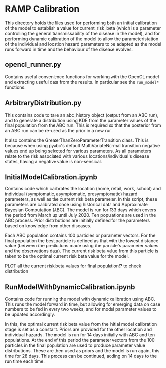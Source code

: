 # RAMP Calibration

This directory holds the files used for performing both an initial calibration of the model to establish a value for current_risk_beta (which is a parameter controlling the general transmissability of the disease in the model), and for performing dynamic calibration of the model to allow the parameteristation of the individual and location hazard paramaters to be adapted as the model runs forward in time and the behaviour of the disease evolves.  

## opencl_runner.py

Contains useful convenience functions for working with the OpenCL model and extracting useful data from the results. In particular see the `run_model*` functions.

## ArbitraryDistribution.py

This contains code to take an abc_history object (output from an ABC run), and to generate a distribution using KDE from the parameter values of the final population from the ABC run. This is required so that the posterior from an ABC run can be re-used as the prior in a new run. 

It also contains the GreaterThanZeroParameterTransition class. This is because when using pyabc's default MultiVariateNormal transition negative values end up being selected for various parameters. As all parameters relate to the risk associated with various locations/individual's disease states, having a negative value is non-sensical.  

## InitialModelCalibration.ipynb

Contains code which calibrates the location (home, retail, work, school) and individual (symptomatic, asymptomatic, presymptomatic) hazard parameters, as well as the current risk beta parameter. In this script, these parameters are calibrated once using historical data and Approximate Bayesian Computation (ABC). The model is run for 133 days which covers the period from March up until July 2020. Ten populations are used in the ABC process. Prior distributions are initially defined for the parameters based on knowledge from other diseases.

Each ABC population contains 100 particles or parameter vectors. For the final population the best particle is defined as that with the lowest distance value (between the predictions made using the particle's parameter values and the observations data). The current risk beta value from this particle is taken to be the optimal current risk beta value for the model. 

PLOT all the current risk beta values for final population!? to check distribution

## RunModelWithDynamicCalibration.ipynb

Contains code for running the model with dynamic calibration using ABC. This runs the model forward in time, but allowing for emerging data on case numbers to be fed in every two weeks, and for model parameter values to be updated accordingly.  

In this, the optimal current risk beta value from the initial model calibration stage is set as a constant. Priors are provided for the other location and individual hazards. The model is run for 14 days initially with ABC and ten populations. At the end of this period the parameter vectors from the 100 particles in the final population are used to produce parameter value distributions. These are then used as priors and the model is run again, this time for 28 days. This process can be continued, adding on 14 days to the run time each time. 
